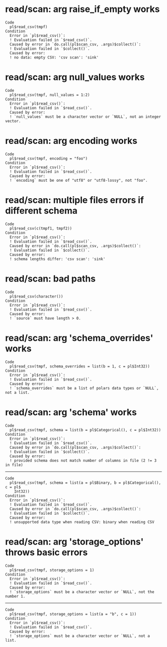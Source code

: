 # read/scan: arg raise_if_empty works

    Code
      pl$read_csv(tmpf)
    Condition
      Error in `pl$read_csv()`:
      ! Evaluation failed in `$read_csv()`.
      Caused by error in `do.call(pl$scan_csv, .args)$collect()`:
      ! Evaluation failed in `$collect()`.
      Caused by error:
      ! no data: empty CSV: 'csv scan': 'sink'

# read/scan: arg null_values works

    Code
      pl$read_csv(tmpf, null_values = 1:2)
    Condition
      Error in `pl$read_csv()`:
      ! Evaluation failed in `$read_csv()`.
      Caused by error:
      ! `null_values` must be a character vector or `NULL`, not an integer vector.

# read/scan: arg encoding works

    Code
      pl$read_csv(tmpf, encoding = "foo")
    Condition
      Error in `pl$read_csv()`:
      ! Evaluation failed in `$read_csv()`.
      Caused by error:
      ! `encoding` must be one of "utf8" or "utf8-lossy", not "foo".

# read/scan: multiple files errors if different schema

    Code
      pl$read_csv(c(tmpf1, tmpf2))
    Condition
      Error in `pl$read_csv()`:
      ! Evaluation failed in `$read_csv()`.
      Caused by error in `do.call(pl$scan_csv, .args)$collect()`:
      ! Evaluation failed in `$collect()`.
      Caused by error:
      ! schema lengths differ: 'csv scan': 'sink'

# read/scan: bad paths

    Code
      pl$read_csv(character())
    Condition
      Error in `pl$read_csv()`:
      ! Evaluation failed in `$read_csv()`.
      Caused by error:
      ! `source` must have length > 0.

# read/scan: arg 'schema_overrides' works

    Code
      pl$read_csv(tmpf, schema_overrides = list(b = 1, c = pl$Int32))
    Condition
      Error in `pl$read_csv()`:
      ! Evaluation failed in `$read_csv()`.
      Caused by error:
      ! `schema_overrides` must be a list of polars data types or `NULL`, not a list.

# read/scan: arg 'schema' works

    Code
      pl$read_csv(tmpf, schema = list(b = pl$Categorical(), c = pl$Int32))
    Condition
      Error in `pl$read_csv()`:
      ! Evaluation failed in `$read_csv()`.
      Caused by error in `do.call(pl$scan_csv, .args)$collect()`:
      ! Evaluation failed in `$collect()`.
      Caused by error:
      ! provided schema does not match number of columns in file (2 != 3 in file)

---

    Code
      pl$read_csv(tmpf, schema = list(a = pl$Binary, b = pl$Categorical(), c = pl$
        Int32))
    Condition
      Error in `pl$read_csv()`:
      ! Evaluation failed in `$read_csv()`.
      Caused by error in `do.call(pl$scan_csv, .args)$collect()`:
      ! Evaluation failed in `$collect()`.
      Caused by error:
      ! unsupported data type when reading CSV: binary when reading CSV

# read/scan: arg 'storage_options' throws basic errors

    Code
      pl$read_csv(tmpf, storage_options = 1)
    Condition
      Error in `pl$read_csv()`:
      ! Evaluation failed in `$read_csv()`.
      Caused by error:
      ! `storage_options` must be a character vector or `NULL`, not the number 1.

---

    Code
      pl$read_csv(tmpf, storage_options = list(a = "b", c = 1))
    Condition
      Error in `pl$read_csv()`:
      ! Evaluation failed in `$read_csv()`.
      Caused by error:
      ! `storage_options` must be a character vector or `NULL`, not a list.


